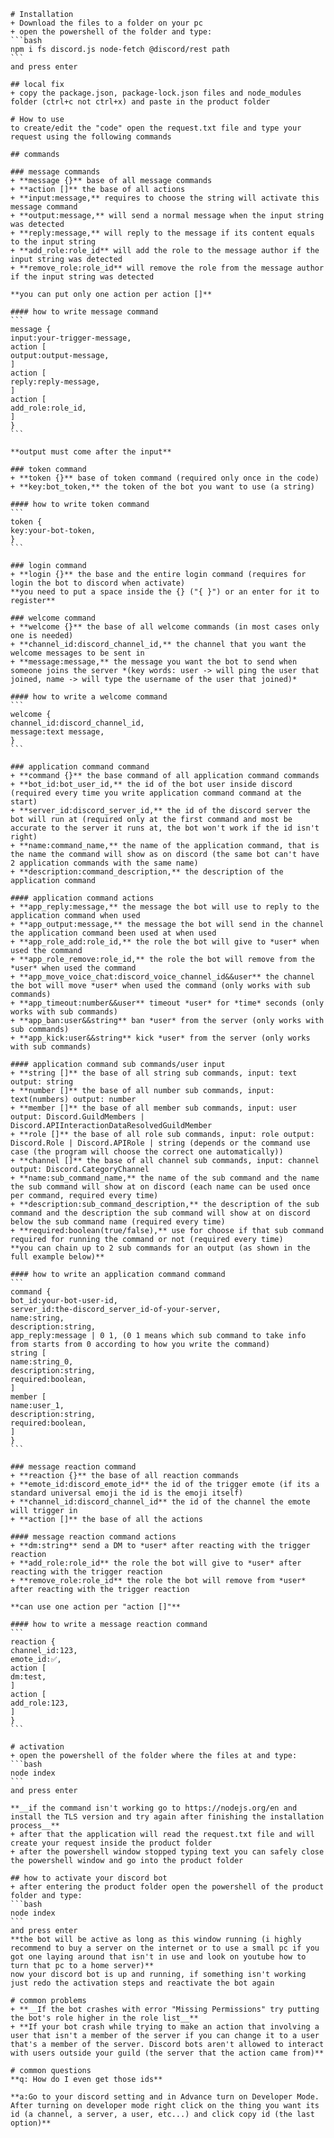     # Installation
    + Download the files to a folder on your pc
    + open the powershell of the folder and type:
    ```bash
    npm i fs discord.js node-fetch @discord/rest path
    ```
    and press enter

    ## local fix
    + copy the package.json, package-lock.json files and node_modules folder (ctrl+c not ctrl+x) and paste in the product folder

    # How to use
    to create/edit the "code" open the request.txt file and type your request using the following commands

    ## commands

    ### message commands
    + **message {}** base of all message commands
    + **action []** the base of all actions
    + **input:message,** requires to choose the string will activate this message command
    + **output:message,** will send a normal message when the input string was detected
    + **reply:message,** will reply to the message if its content equals to the input string
    + **add_role:role_id** will add the role to the message author if the input string was detected
    + **remove_role:role_id** will remove the role from the message author if the input string was detected

    **you can put only one action per action []**

    #### how to write message command
    ```
    message {
    input:your-trigger-message,
    action [
    output:output-message,
    ]
    action [
    reply:reply-message,
    ]
    action [
    add_role:role_id,
    ]
    }
    ```

    **output must come after the input**

    ### token command
    + **token {}** base of token command (required only once in the code)
    + **key:bot_token,** the token of the bot you want to use (a string)

    #### how to write token command
    ```
    token {
    key:your-bot-token,
    }
    ```

    ### login command
    + **login {}** the base and the entire login command (requires for login the bot to discord when activate)
    **you need to put a space inside the {} ("{ }") or an enter for it to register**

    ### welcome command
    + **welcome {}** the base of all welcome commands (in most cases only one is needed)
    + **channel_id:discord_channel_id,** the channel that you want the welcome messages to be sent in
    + **message:message,** the message you want the bot to send when someone joins the server *(key words: user -> will ping the user that joined, name -> will type the username of the user that joined)*

    #### how to write a welcome command
    ```
    welcome {
    channel_id:discord_channel_id,
    message:text message,
    }
    ```

    ### application command command
    + **command {}** the base command of all application command commands
    + **bot_id:bot_user_id,** the id of the bot user inside discord (required every time you write application command command at the start)
    + **server_id:discord_server_id,** the id of the discord server the bot will run at (required only at the first command and most be accurate to the server it runs at, the bot won't work if the id isn't right)
    + **name:command_name,** the name of the application command, that is the name the command will show as on discord (the same bot can't have 2 application commands with the same name)
    + **description:command_description,** the description of the application command

    #### application command actions
    + **app_reply:message,** the message the bot will use to reply to the application command when used 
    + **app_output:message,** the message the bot will send in the channel the application command been used at when used
    + **app_role_add:role_id,** the role the bot will give to *user* when used the command
    + **app_role_remove:role_id,** the role the bot will remove from the *user* when used the command
    + **app_move_voice_chat:discord_voice_channel_id&&user** the channel the bot will move *user* when used the command (only works with sub commands)
    + **app_timeout:number&&user** timeout *user* for *time* seconds (only works with sub commands) 
    + **app_ban:user&&string** ban *user* from the server (only works with sub commands) 
    + **app_kick:user&&string** kick *user* from the server (only works with sub commands) 

    #### application command sub commands/user input
    + **string []** the base of all string sub commands, input: text output: string
    + **number []** the base of all number sub commands, input: text(numbers) output: number
    + **member []** the base of all member sub commands, input: user output: Discord.GuildMembers | Discord.APIInteractionDataResolvedGuildMember
    + **role []** the base of all role sub commands, input: role output: Discord.Role | Discord.APIRole | string (depends or the command use case (the program will choose the correct one automatically))
    + **channel []** the base of all channel sub commands, input: channel output: Discord.CategoryChannel
    + **name:sub_command_name,** the name of the sub command and the name the sub command will show at on discord (each name can be used once per command, required every time)
    + **description:sub_command_description,** the description of the sub command and the description the sub command will show at on discord below the sub command name (required every time)
    + **required:boolean(true/false),** use for choose if that sub command required for running the command or not (required every time)
    **you can chain up to 2 sub commands for an output (as shown in the full example below)**

    #### how to write an application command command
    ```
    command {
    bot_id:your-bot-user-id,
    server_id:the-discord_server_id-of-your-server,
    name:string,
    description:string,
    app_reply:message | 0 1, (0 1 means which sub command to take info from starts from 0 according to how you write the command)
    string [
    name:string_0,
    description:string,
    required:boolean,
    ]
    member [
    name:user_1,
    description:string,
    required:boolean,
    ]
    }
    ```

    ### message reaction command
    + **reaction {}** the base of all reaction commands
    + **emote_id:discord_emote_id** the id of the trigger emote (if its a standard universal emoji the id is the emoji itself)
    + **channel_id:discord_channel_id** the id of the channel the emote will trigger in
    + **action []** the base of all the actions

    #### message reaction command actions
    + **dm:string** send a DM to *user* after reacting with the trigger reaction
    + **add_role:role_id** the role the bot will give to *user* after reacting with the trigger reaction
    + **remove_role:role_id** the role the bot will remove from *user* after reacting with the trigger reaction

    **can use one action per "action []"**

    #### how to write a message reaction command
    ```
    reaction {
    channel_id:123,
    emote_id:✅,
    action [
    dm:test,
    ]
    action [
    add_role:123,
    ]
    }
    ```

    # activation
    + open the powershell of the folder where the files at and type:
    ```bash
    node index
    ```
    and press enter

    **__if the command isn't working go to https://nodejs.org/en and install the TLS version and try again after finishing the installation process__**
    + after that the application will read the request.txt file and will create your request inside the product folder
    + after the powershell window stopped typing text you can safely close the powershell window and go into the product folder

    ## how to activate your discord bot
    + after entering the product folder open the powershell of the product folder and type:
    ```bash
    node index
    ```
    and press enter
    **the bot will be active as long as this window running (i highly recommend to buy a server on the internet or to use a small pc if you got one laying around that isn't in use and look on youtube how to turn that pc to a home server)**
    now your discord bot is up and running, if something isn't working just redo the activation steps and reactivate the bot again

    # common problems
    + **__If the bot crashes with error "Missing Permissions" try putting the bot's role higher in the role list__** 
    + **If your bot crash while trying to make an action that involving a user that isn't a member of the server if you can change it to a user that's a member of the server. Discord bots aren't allowed to interact with users outside your guild (the server that the action came from)**

    # common questions
    **q: How do I even get those ids**

    **a:Go to your discord setting and in Advance turn on Developer Mode. After turning on developer mode right click on the thing you want its id (a channel, a server, a user, etc...) and click copy id (the last option)**
